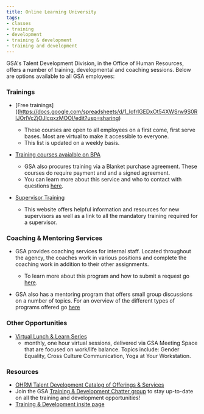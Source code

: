 ```yaml
---
title: Online Learning University
tags:
- classes
- training
- development
- training & development
- training and development
---
```


GSA's Talent Development Division, in the Office of Human Resources, offers a number of training, developmental
and coaching sessions. Below are options available to all GSA employees:

### Trainings 

* [Free trainings]((https://docs.google.com/spreadsheets/d/1_IofrlGEDxOt54XWSrw9S0RlJOrlVcZjOJlcqxzMOOI/edit?usp=sharing)
  * These courses are open to all employees on a first come, first serve bases. Most are virtual to make it accessible to
  everyone.
  * This list is updated on a weekly basis. 

* [Training courses avaialble on BPA](https://docs.google.com/spreadsheets/d/1ptc22YXW2u_Yk1Zg7eiFvnT2RYb6eV8CVPRn0Gp3GmI/edit#gid=1410148690)
  * GSA also procures training via a Blanket purchase agreement. These courses do require payment and and a signed agreement.
  * You can learn more about this service and who to contact with questions [here](https://insite.gsa.gov/topics/training-and-development/developmental-services/training-acquisition-previously-u4p).
  
* [Supervisor Training](https://insite.gsa.gov/topics/training-and-development/supervisor-resources/new-supervisors)
  * This website offers helpful information and resources for new supervisors as well as a link to all the mandatory training
  required for a supervisor. 

### Coaching & Mentoring Services

* GSA provides coaching services for internal staff. Located throughout the agency, the coaches work in various positions and
complete the coaching work in addition to their other assignments.
  * To learn more about this program and how to submit a request go [here](https://insite.gsa.gov/topics/training-and-development/developmental-services/coaching-services/how-do-i-get-a-coach).
  
* GSA also has a mentoring program that offers small group discussions on a number of topics.  For an overview of the different
types of programs offered go [here](https://insite.gsa.gov/topics/training-and-development/mentoring-program)

### Other Opportunities

* [Virtual Lunch & Learn Series](https://insite.gsa.gov/employee-resources/training-and-development/continuous-learning/virtual-lunch-learn-series)
  * monthly, one hour virtual sessions, delivered via GSA Meeting Space that are focused on work/life balance. Topics include: Gender Equality, Cross Culture
  Communication, Yoga at Your Workstation.

### Resources

* [OHRM Talent Development Catalog of Offerings & Services](https://docs.google.com/document/d/1iYLvZn2XLAmdF7FDvujjK9xCsGOtWTlb1RlWlNKPtxE/edit)
* Join the GSA [Training & Development Chatter group](https://gsa.my.salesforce.com/_ui/core/chatter/groups/GroupProfilePage?g=0F9t0000000H1uQ)
to stay up-to-date on all the training and development opportunities!
* [Training & Development insite page](https://insite.gsa.gov/employee-resources/training-and-development/)


